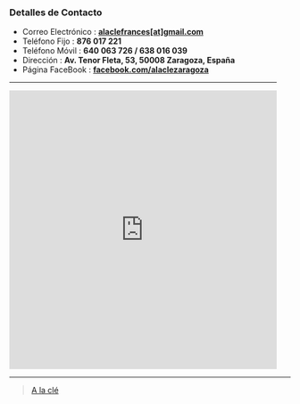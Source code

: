 ### Detalles de Contacto

<ul class="fa-ul">
    <li><i class="fa fa-li fa-envelope-o"></i> Correo Electrónico : <strong><a href="mailto:alaclefrances@gmail.com">alaclefrances[at]gmail.com</a></strong></li>
    <li><i class="fa fa-li fa-phone"></i> Teléfono Fijo : <strong>876 017 221</strong></li>
    <li><i class="fa fa-li fa-mobile"></i> Teléfono Móvil : <strong>640 063 726 / 638 016 039</strong></li>
    <li><i class="fa fa-li fa-map-marker"></i> Dirección : <strong>Av. Tenor Fleta, 53, 50008 Zaragoza, España</strong></li>
    <li><i class="fa fa-li fa-facebook-official"></i> Página FaceBook : <strong><a href="https://www.facebook.com/alaclezaragoza/">facebook.com/alaclezaragoza</a></strong></li>
</ul>

<div class="row">
<div class="column-two-thirds">
    <hr style="width:95%;" />
    <iframe src="https://www.google.com/maps/embed?pb=!1m18!1m12!1m3!1d2981.7472955090916!2d-0.8824074846052367!3d41.639593388285014!2m3!1f0!2f0!3f0!3m2!1i1024!2i768!4f13.1!3m3!1m2!1s0xd5914e24588c201%3A0xe3c7dcc115fba62b!2sAv.+Tenor+Fleta%2C+53%2C+50008+Zaragoza!5e0!3m2!1ses!2ses!4v1448984537769" width="95%" height="500" frameborder="0" style="border:0" allowfullscreen></iframe>
</div><div class="column-one-third">
    <hr />
    <div
        class="fb-page"
        data-href="https://www.facebook.com/alaclezaragoza/"
        data-small-header="false"
        data-adapt-container-width="true"
        data-hide-cover="false"
        data-show-facepile="true"
        data-show-posts="true">
            <div class="fb-xfbml-parse-ignore"><blockquote cite="https://www.facebook.com/alaclezaragoza/"><a href="https://www.facebook.com/alaclezaragoza/">A la clé</a></blockquote></div>
    </div>
</div>
</div>
